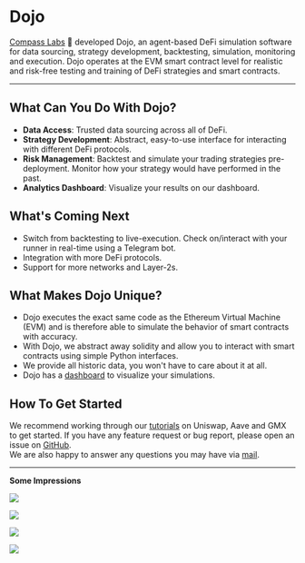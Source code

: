 # Dojo

[Compass Labs](https://compasslabs.ai/) 🧭 developed Dojo, an agent-based DeFi simulation software for data sourcing, strategy development, backtesting, simulation, monitoring and execution. Dojo operates at the EVM smart contract level for realistic and risk-free testing and training of DeFi strategies and smart contracts.

---

## What Can You Do With Dojo?

- **Data Access**: Trusted data sourcing across all of DeFi.
- **Strategy Development**: Abstract, easy-to-use interface for interacting with different DeFi protocols.
- **Risk Management**: Backtest and simulate your trading strategies pre-deployment. Monitor how your strategy would have performed in the past.
- **Analytics Dashboard**: Visualize your results on our dashboard.

## What's Coming Next

- Switch from backtesting to live-execution. Check on/interact with your runner in real-time using a Telegram bot.
- Integration with more DeFi protocols.
- Support for more networks and Layer-2s.

## What Makes Dojo Unique?

- Dojo executes the exact same code as the Ethereum Virtual Machine (EVM) and is therefore able to simulate the behavior of smart contracts with accuracy.
- With Dojo, we abstract away solidity and allow you to interact with smart contracts using simple Python interfaces.
- We provide all historic data, you won't have to care about it at all.
- Dojo has a [dashboard](https://compasslabs.ai/docs/download-dashboard) to visualize your simulations.

## How To Get Started

We recommend working through our [tutorials](http://compasslabs.ai/docs/examples) on Uniswap, Aave and GMX to get started. 
If you have any feature request or bug report, please open an issue on [GitHub](https://github.com/CompassLabs/dojo_examples).  
We are also happy to answer any questions you may have via [mail](mailto:contact@compasslabs.ai).

---

**Some Impressions**

![](https://drive.google.com/uc?export=download&id=1zKLtSiLPV4ys9YG_4i_xRYIBCViP_y38)

![](https://drive.google.com/uc?export=download&id=1bnfaHIKgy-vtbWRwg0m0zpr1BCAwGghJ)

![](https://drive.google.com/uc?export=download&id=1fl5IFfj2UflDy-bPAgaR1GBZ3SD36obU)

![](https://drive.google.com/uc?export=download&id=1KKMu12GdDjI6Ww7kSC-wAoDztiYossSG)